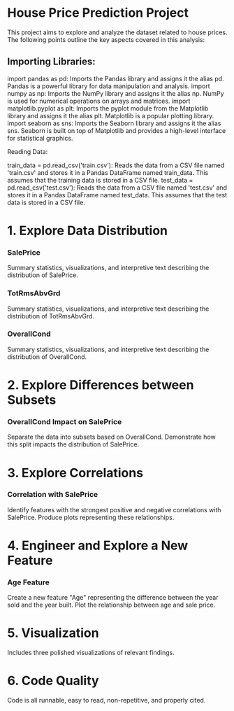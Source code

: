# House Price Prediction Project
This project aims to explore and analyze the dataset related to house prices. The following points outline the key aspects covered in this analysis:

## Importing Libraries:

import pandas as pd: Imports the Pandas library and assigns it the alias pd. Pandas is a powerful library for data manipulation and analysis.
import numpy as np: Imports the NumPy library and assigns it the alias np. NumPy is used for numerical operations on arrays and matrices.
import matplotlib.pyplot as plt: Imports the pyplot module from the Matplotlib library and assigns it the alias plt. Matplotlib is a popular plotting library.
import seaborn as sns: Imports the Seaborn library and assigns it the alias sns. Seaborn is built on top of Matplotlib and provides a high-level interface for statistical graphics.

Reading Data:

train_data = pd.read_csv('train.csv'): Reads the data from a CSV file named 'train.csv' and stores it in a Pandas DataFrame named train_data. This assumes that the training data is stored in a CSV file.
test_data = pd.read_csv('test.csv'): Reads the data from a CSV file named 'test.csv' and stores it in a Pandas DataFrame named test_data. This assumes that the test data is stored in a CSV file.

# 1. Explore Data Distribution
### SalePrice
Summary statistics, visualizations, and interpretive text describing the distribution of SalePrice.

### TotRmsAbvGrd
Summary statistics, visualizations, and interpretive text describing the distribution of TotRmsAbvGrd.

### OverallCond
Summary statistics, visualizations, and interpretive text describing the distribution of OverallCond.

# 2. Explore Differences between Subsets
### OverallCond Impact on SalePrice
Separate the data into subsets based on OverallCond.
Demonstrate how this split impacts the distribution of SalePrice.

# 3. Explore Correlations
### Correlation with SalePrice
Identify features with the strongest positive and negative correlations with SalePrice.
Produce plots representing these relationships.

# 4. Engineer and Explore a New Feature
### Age Feature
Create a new feature "Age" representing the difference between the year sold and the year built.
Plot the relationship between age and sale price.

# 5. Visualization
Includes three polished visualizations of relevant findings.

# 6. Code Quality
Code is all runnable, easy to read, non-repetitive, and properly cited.